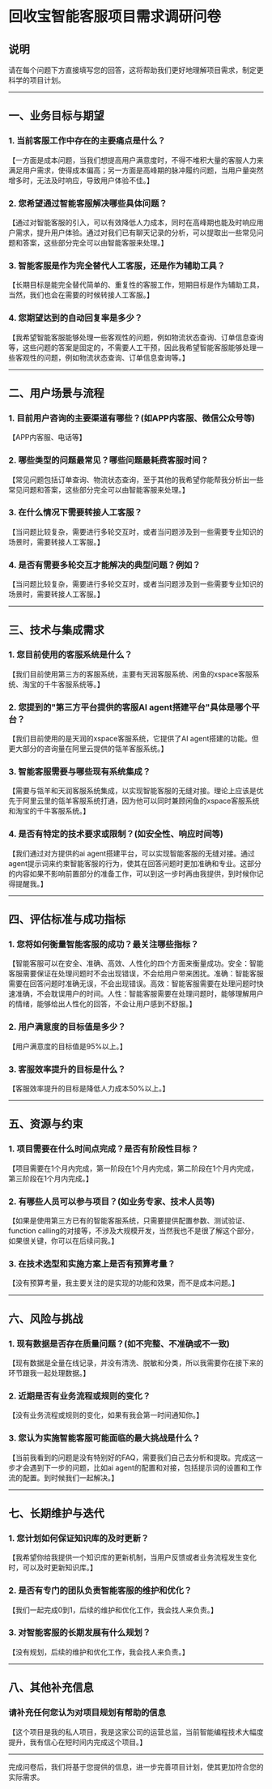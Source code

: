 # 回收宝智能客服项目需求调研问卷

## 说明
请在每个问题下方直接填写您的回答，这将帮助我们更好地理解项目需求，制定更科学的项目计划。

---

## 一、业务目标与期望

### 1. 当前客服工作中存在的主要痛点是什么？
【一方面是成本问题，当我们想提高用户满意度时，不得不堆积大量的客服人力来满足用户需求，使得成本偏高；另一方面是高峰期的脉冲履约问题，当用户量突然增多时，无法及时响应，导致用户体验不佳。】

### 2. 您希望通过智能客服解决哪些具体问题？
【通过对智能客服的引入，可以有效降低人力成本，同时在高峰期也能及时响应用户需求，提升用户体验。通过对我们已有聊天记录的分析，可以提取出一些常见问题和答案，这些部分完全可以由智能客服来处理。】

### 3. 智能客服是作为完全替代人工客服，还是作为辅助工具？
【长期目标是能完全替代简单的、重复性的客服工作，短期目标是作为辅助工具，当然，我们也会在需要的时候转接人工客服。】

### 4. 您期望达到的自动回复率是多少？
【我希望智能客服能够处理一些客观性的问题，例如物流状态查询、订单信息查询等，这些问题的答案是固定的，不需要人工干预，因此我希望智能客服能够处理一些客观性的问题，例如物流状态查询、订单信息查询等。】

---

## 二、用户场景与流程

### 1. 目前用户咨询的主要渠道有哪些？(如APP内客服、微信公众号等)
【APP内客服、电话等】

### 2. 哪些类型的问题最常见？哪些问题最耗费客服时间？
【常见问题包括订单查询、物流状态查询，至于其他的我希望你能帮我分析出一些常见问题和答案，这些部分完全可以由智能客服来处理。】

### 3. 在什么情况下需要转接人工客服？
【当问题比较复杂，需要进行多轮交互时，或者当问题涉及到一些需要专业知识的场景时，需要转接人工客服。】

### 4. 是否有需要多轮交互才能解决的典型问题？例如？
【当问题比较复杂，需要进行多轮交互时，或者当问题涉及到一些需要专业知识的场景时，需要转接人工客服。】

---

## 三、技术与集成需求

### 1. 您目前使用的客服系统是什么？
【我们目前使用第三方的客服系统，主要有天润客服系统、闲鱼的xspace客服系统、淘宝的千牛客服系统等。】

### 2. 您提到的"第三方平台提供的客服AI agent搭建平台"具体是哪个平台？
【我们目前使用的是天润的xspace客服系统，它提供了AI agent搭建的功能。但更大部分的咨询量在阿里云提供的瓴羊客服系统。】

### 3. 智能客服需要与哪些现有系统集成？
【需要与瓴羊和天润客服系统集成，以实现智能客服的无缝对接。理论上应该是优先于阿里云里的瓴羊客服系统打通，因为他可以同时兼顾闲鱼的xspace客服系统和淘宝的千牛客服系统。】

### 4. 是否有特定的技术要求或限制？(如安全性、响应时间等)
【我们通过对方提供的ai agent搭建平台，可以实现智能客服的无缝对接。通过agent提示词来约束智能客服的行为，使其在回答问题时更加准确和专业。这部分的内容如果不影响前置部分的准备工作，可以到这一步时再由我提供，到时候你记得提醒我。】

---

## 四、评估标准与成功指标

### 1. 您将如何衡量智能客服的成功？最关注哪些指标？
【智能客服可以在安全、准确、高效、人性化的四个方面来衡量成功。安全：智能客服需要保证在处理问题时不会出现错误，不会给用户带来困扰。准确：智能客服需要在回答问题时准确无误，不会出现错误。高效：智能客服需要在处理问题时快速准确，不会耽误用户的时间。人性：智能客服需要在处理问题时，能够理解用户的情绪，能够给出人性化的回答，不会让用户感到不舒服。】

### 2. 用户满意度的目标值是多少？
【用户满意度的目标值是95%以上。】

### 3. 客服效率提升的目标是什么？
【客服效率提升的目标是降低人力成本50%以上。】

---

## 五、资源与约束

### 1. 项目需要在什么时间点完成？是否有阶段性目标？
【项目需要在1个月内完成，第一阶段在1个月内完成，第二阶段在1个月内完成，第三阶段在1个月内完成。】

### 2. 有哪些人员可以参与项目？(如业务专家、技术人员等)
【如果是使用第三方已有的智能客服系统，只需要提供配置参数、测试验证、function calling的对接等，不涉及大规模开发，当然我也不是很了解这个部分，如果很关键，你可以在后续问我。】

### 3. 在技术选型和实施方案上是否有预算考量？
【没有预算考量，我主要关注的是实现的功能和效果，而不是成本问题。】

---

## 六、风险与挑战

### 1. 现有数据是否存在质量问题？(如不完整、不准确或不一致)
【现有数据是全量在线记录，并没有清洗、脱敏和分类，所以我需要你在接下来的环节跟我一起处理数据。】

### 2. 近期是否有业务流程或规则的变化？
【没有业务流程或规则的变化，如果有我会第一时间通知你。】

### 3. 您认为实施智能客服可能面临的最大挑战是什么？
【当前我看到的问题是没有特别好的FAQ，需要我们自己去分析和提取。完成这一步才会遇到下一步的问题，比如ai agent的配置和对接，包括提示词的设置和工作流的配置。到时候我们一起解决。】

---

## 七、长期维护与迭代

### 1. 您计划如何保证知识库的及时更新？
【我希望你给我提供一个知识库的更新机制，当用户反馈或者业务流程发生变化时，可以及时更新知识库。】

### 2. 是否有专门的团队负责智能客服的维护和优化？
【我们一起完成0到1，后续的维护和优化工作，我会找人来负责。】

### 3. 对智能客服的长期发展有什么规划？
【没有规划，后续的维护和优化工作，我会找人来负责。】

---

## 八、其他补充信息

### 请补充任何您认为对项目规划有帮助的信息
【这个项目是我的私人项目，我是这家公司的运营总监，当前智能编程技术大幅度提升，我有信心在短时间内完成这个项目。】

---

完成问卷后，我们将基于您提供的信息，进一步完善项目计划，使其更加符合您的实际需求。
